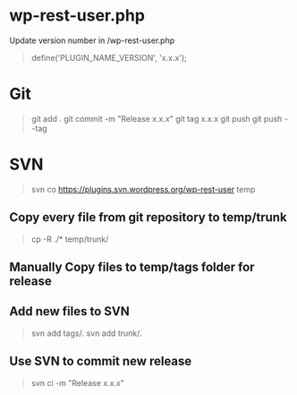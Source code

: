 # wp-rest-user.php

Update version number in /wp-rest-user.php

> define('PLUGIN_NAME_VERSION', 'x.x.x');

# Git

> git add .
> git commit -m "Release x.x.x"
> git tag x.x.x
> git push
> git push --tag

# SVN

> svn co https://plugins.svn.wordpress.org/wp-rest-user temp
## Copy every file from git repository to temp/trunk
> cp -R ./* temp/trunk/
## Manually Copy files to temp/tags folder for release
## Add new files to SVN
> svn add tags/*.*
> svn add trunk/*.*
## Use SVN to commit new release
> svn ci -m "Release x.x.x"


